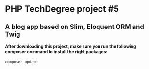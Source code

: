 # PHP TechDegree project #5
## A blog app based on Slim, Eloquent ORM and Twig

#### After downloading this project, make sure you run the following composer command to install the right packages:
```bash
composer update
```
